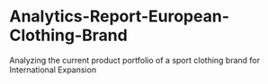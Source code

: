 # Analytics-Report-European-Clothing-Brand
Analyzing the current product portfolio of a sport clothing brand for International Expansion
